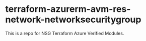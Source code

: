 # terraform-azurerm-avm-res-network-networksecuritygroup

This is a repo for NSG Terraform Azure Verified Modules.
